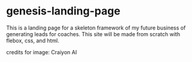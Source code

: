 # genesis-landing-page

This is a landing page for a skeleton framework of my future business of generating leads for coaches. This site will be made from scratch with flebox, css, and html.

credits for image: Craiyon AI